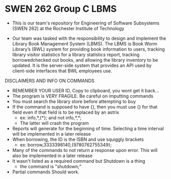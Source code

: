 # SWEN 262 Group C LBMS

* This is our team's repository for Engineering of Software Subsystems (SWEN 262) at the Rochester Institute of Technology

* Our team was tasked with the responsibility to design and implement the Library Book Management System (LBMS). The LBMS is Book Worm Library’s (BWL) system for providing book information to users, tracking library visitor statistics for a library statistics report, tracking borrowedchecked out books, and allowing the library inventory to be updated. It is the server-side system that provides an API used by client-side interfaces that BWL employees use.

DISCLAIMERS AND INFO ON COMMANDS
* REMEMBER YOUR USER ID, Copy to clipboard, you wont get it back...
* The program is VERY FRAGILE. Be careful on imputting commands
* You must search the library store before attempting to buy
* If the command is supposed to have {}, then you must use {} for that field
even if that field is to be replaced by an astrix
    - ex: info,\*,{\*}; and not info,\*,\*;
    - The latter will crash the program
* Reports will generate for the beginning of time. Selecting a time interval
will be implemented in a later release
* When borrowing, the ID is the ISBN and use squiggly brackets
    - ex: borrow,3333398140,{9780762755349};
* Many of the commands to not return a response upon error. This will
also be implemented in a later release
* It wasn't listed as a required command but Shutdown is a thing
    - the command is "shutdown;"
* Partial commands Should work.